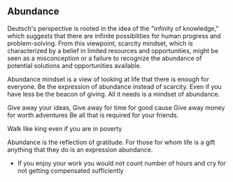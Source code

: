 ## Abundance

Deutsch's perspective is rooted in the idea of the "infinity of knowledge," which suggests that there are infinite possibilities for human progress and problem-solving. From this viewpoint, scarcity mindset, which is characterized by a belief in limited resources and opportunities, might be seen as a misconception or a failure to recognize the abundance of potential solutions and opportunities available.

Abundance mindset is a view of looking at life that there is enough for everyone.
Be the expression of abundance instead of scarcity. Even if you have less be the beacon of giving. All it needs is a mindset of abundance.

Give away your ideas,
Give away for time for good cause
Give away money for worth adventures
Be all that is required for your friends.

Walk like king even if you are in poverty

Abundance is the reflection of gratitude. For those for whom life is a gift anything that they do is an expression abundance.

- If you enjoy your work you would not count number of hours and cry for not getting compensated sufficiently
